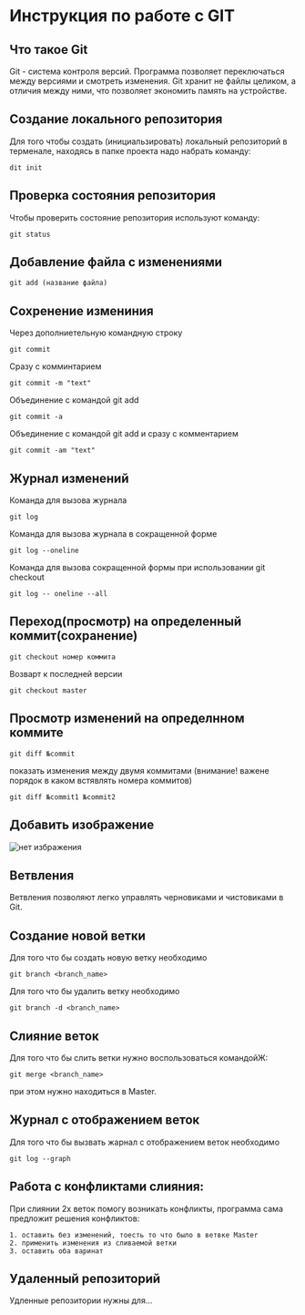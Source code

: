 # **Инструкция по работе с GIT**

## Что такое Git

Git - система контроля версий. Программа позволяет переключаться между версиями и смотреть изменения. Git хранит не файлы целиком, а отличия между ними, что позволяет экономить память на устройстве.

## Создание локального репозитория

Для того чтобы создать (инициальзировать) локальный репозиторий в терменале, находясь в папке проекта надо набрать команду:

    dit init
    
## Проверка состояния репозитория

Чтобы проверить состояние репозитория используют команду:

    git status

## Добавление файла с изменениями

    git add (название файла)

## Сохренение измениния

Через дополниетельную командную строку

    git commit

Сразу с комминтарием

    git commit -m "text"

Объединение с командой git add

    git commit -a

Объединение с командой git add и сразу с комментарием

    git commit -am "text"

## Журнал изменений

Команда для вызова журнала

    git log

Команда для вызова журнала в сокращенной форме

    git log --oneline

Команда для вызова сокращенной формы при использовании git checkout

    git log -- oneline --all

## Переход(просмотр) на определенный коммит(сохранение)

    git checkout номер коммита

Возварт к последней версии

    git checkout master

## Просмотр изменений на определнном коммите

    git diff №commit

показать изменения между двумя коммитами (внимание! важене порядок в каком встявлять номера коммитов)

    git diff №commit1 №commit2

## Добавить изображение

![нет избражения](cat.jpg)

## Ветвления

Ветвления позволяют легко управлять черновиками и чистовиками в Git.

## Создание новой ветки

Для того что бы создать новую ветку необходимо

    git branch <branch_name>

Для того что бы удалить ветку необходимо

    git branch -d <branch_name>

## Слияние веток

Для того что бы слить ветки нужно воспользоваться командойЖ:

    git merge <branch_name>

при этом нужно находиться в Master.

## Журнал с отображением веток

Для того что бы вызвать жарнал с отображением веток необходимо

    git log --graph

## Работа с конфликтами слияния:

При слиянии 2х веток помогу возникать конфликты, программа сама предложит решения конфликтов:

    1. оставить без изменений, тоесть то что было в ветвке Master
    2. применить изменения из сливаемой ветки
    3. оставить оба варинат

## Удаленный репозиторий

Удленные репозитории нужны для...
